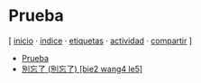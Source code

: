 # Prueba
[ [inicio](https://github.com/jucardus/jucardus.github.io/blob/main/index.md) · [índice](https://github.com/jucardus/jucardus.github.io/blob/main/indice.md) · [etiquetas](https://github.com/jucardus/jucardus.github.io/blob/main/etiquetas.md) · [actividad](https://github.com/jucardus/jucardus.github.io/blob/main/actividad.md) · [compartir](https://x.com/intent/tweet?text=Prueba+%E2%80%94+Etiquetas%0A%0A%E2%86%92+https%3A%2F%2Fgithub.com%2Fjucardus%2Fjucardus.github.io%2Fblob%2Fmain%2Fetiquetas%2Fprueba.md%0A%0A%23etiquetas_jucardus) ]

* [Prueba](https://github.com/jucardus/jucardus.github.io/blob/main/prueba/prueba.md)
* [別忘了 (別忘了) [bie2 wang4 le5]](https://github.com/jucardus/jucardus.github.io/blob/main/prueba/bie2-wang4-le5.md)